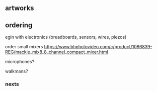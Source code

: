 ## artworks


## ordering

egin with electronics (breadboards, sensors, wires, piezos)

order small mixers
https://www.bhphotovideo.com/c/product/1086839-REG/mackie_mix8_8_channel_compact_mixer.html

microphones?

walkmans?


### nexts